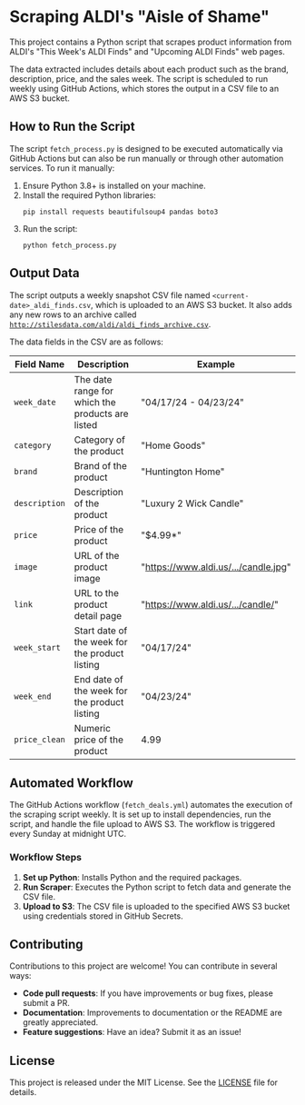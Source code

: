 # Scraping ALDI's "Aisle of Shame"

This project contains a Python script that scrapes product information from ALDI's "This Week's ALDI Finds" and "Upcoming ALDI Finds" web pages. 

The data extracted includes details about each product such as the brand, description, price, and the sales week. The script is scheduled to run weekly using GitHub Actions, which stores the output in a CSV file to an AWS S3 bucket.

## How to Run the Script

The script `fetch_process.py` is designed to be executed automatically via GitHub Actions but can also be run manually or through other automation services. To run it manually:

1. Ensure Python 3.8+ is installed on your machine.
2. Install the required Python libraries:
   ```
   pip install requests beautifulsoup4 pandas boto3
   ```
3. Run the script:
   ```
   python fetch_process.py
   ```

## Output Data

The script outputs a weekly snapshot CSV file named `<current-date>_aldi_finds.csv`, which is uploaded to an AWS S3 bucket. It also adds any new rows to an archive called [`http://stilesdata.com/aldi/aldi_finds_archive.csv`](http://stilesdata.com/aldi/aldi_finds_archive.csv). 

The data fields in the CSV are as follows:

| Field Name     | Description                                       | Example                            |
|----------------|---------------------------------------------------|------------------------------------|
| `week_date`    | The date range for which the products are listed  | "04/17/24 - 04/23/24"              |
| `category`     | Category of the product                           | "Home Goods"                       |
| `brand`        | Brand of the product                              | "Huntington Home"                  |
| `description`  | Description of the product                        | "Luxury 2 Wick Candle"             |
| `price`        | Price of the product                              | "$4.99*"                           |
| `image`        | URL of the product image                          | "https://www.aldi.us/.../candle.jpg" |
| `link`         | URL to the product detail page                    | "https://www.aldi.us/.../candle/"   |
| `week_start`   | Start date of the week for the product listing    | "04/17/24"                         |
| `week_end`     | End date of the week for the product listing      | "04/23/24"                         |
| `price_clean`  | Numeric price of the product                      | 4.99                               |

## Automated Workflow

The GitHub Actions workflow (`fetch_deals.yml`) automates the execution of the scraping script weekly. It is set up to install dependencies, run the script, and handle the file upload to AWS S3. The workflow is triggered every Sunday at midnight UTC.

### Workflow Steps

1. **Set up Python**: Installs Python and the required packages.
2. **Run Scraper**: Executes the Python script to fetch data and generate the CSV file.
3. **Upload to S3**: The CSV file is uploaded to the specified AWS S3 bucket using credentials stored in GitHub Secrets.

## Contributing

Contributions to this project are welcome! You can contribute in several ways:

- **Code pull requests**: If you have improvements or bug fixes, please submit a PR.
- **Documentation**: Improvements to documentation or the README are greatly appreciated.
- **Feature suggestions**: Have an idea? Submit it as an issue!

## License

This project is released under the MIT License. See the [LICENSE](LICENSE) file for details.
